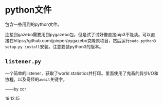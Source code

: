 # python文件

包含一些用到的python文件。

连接到gazebo需要用到pygazebo包，但是试了试好像直接pip3不能装。可以直接在https://github.com/jpieper/pygazebo克隆原项目，然后运行`sudo python3 setup.py install`安装。注意要装python3的版本。

## `listener.py`

一个简单的listener，获取了world statistics并打印。里面使用了鬼畜的异步I/O和协程，以及奇怪的`await`关键字。

——by ccr

19.12.15

